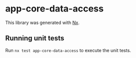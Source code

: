 # app-core-data-access

This library was generated with [Nx](https://nx.dev).

## Running unit tests

Run `nx test app-core-data-access` to execute the unit tests.
